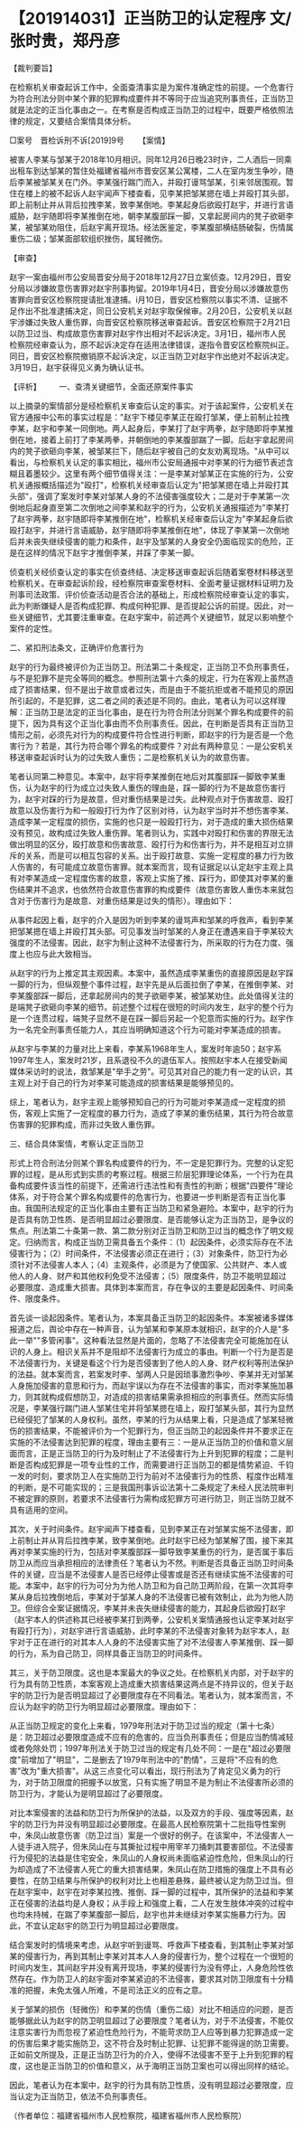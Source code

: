 # 【201914031】正当防卫的认定程序 文/张时贵，郑丹彦

【裁判要旨】

在检察机关审查起诉工作中，全面查清事实是为案件准确定性的前提。一个危害行为符合刑法分则中某个罪的犯罪构成要件并不等同于应当追究刑事责任，正当防卫就是法定的正当化事由之一。在考察是否构成正当防卫的过程中，既要严格依照法律的规定，又要结合案情具体分析。

□案号　晋检诉刑不诉\[2019\]9号 　　【案情】

被害人李某与邹某于2018年10月相识。同年12月26日晚23时许，二人酒后一同乘出租车到达邹某的暂住处福建省福州市晋安区某公寓楼，二人在室内发生争吵，随后李某被邹某关在门外。李某强行踹门而入，并殴打谩骂邹某，引来邻居围观。暂住在楼上的被不起诉人赵宇闻声下楼查看，见李某把邹某摁在墙上并殴打其头部，即上前制止并从背后拉拽李某，致李某倒地。李某起身后欲殴打赵宇，并进行言语威胁，赵宇随即将李某推倒在地，朝李某腹部踩一脚，又拿起房间内的凳子欲砸李某，被邹某劝阻住，后赵宇离开现场。经法医鉴定，李某腹部横结肠破裂，伤情属重伤二级；邹某面部软组织挫伤，属轻微伤。

【审查】

赵宇一案由福州市公安局晋安分局于2018年12月27日立案侦查。12月29日，晋安分局以涉嫌故意伤害罪对赵宇刑事拘留。2019年1月4日，晋安分局以涉嫌故意伤害罪向晋安区检察院提请批准逮捕。i月10日，晋安区检察院以事实不清、证据不足作出不批准逮捕决定，同日公安机关对赵宇取保候审。2月20日，公安机关以赵宇涉嫌过失致人重伤罪，向晋安区检察院移送审查起诉。晋安区检察院于2月21日以防卫过当、构成故意伤害罪对赵宇作出相对不起诉决定。3月1日，福州市人民检察院经审查认为，原不起诉决定存在适用法律错误，遂指令晋安区检察院纠正。同日，晋安区检察院撤销原不起诉决定，以正当防卫对赵宇作出绝对不起诉决定。3月19日，赵宇获得见义勇为确认证书。

【评析】 　　一、查清关键细节，全面还原案件事实

以上摘录的案情部分是经检察机关审查后认定的事实。对于该起案件，公安机关在官方通报中公布的事实过程是："赵宇下楼见李某正在殴打邹某，便上前制止拉拽李某，赵宇和李某一同倒地。两人起身后，李某打了赵宇两拳，赵宇随即将李某推倒在地，接着上前打了李某两拳，并朝倒地的李某腹部踹了一脚。后赵宇拿起房间内的凳子欲砸向李某，被邹某拦下，随后赵宇被自己的女友劝离现场。"从中可以看出，与检察机关认定的事实相比，福州市公安局通报中对李某的行为细节表述含糊且着墨较少。这里有两个细节值得关注：一是李某对邹某正在实施的行为，公安机关通报概括描述为"殴打"，检察机关经审查后认定为"把邹某摁在墙上并殴打其头部"，强调了案发时李某对邹某人身的不法侵害强度较大；二是对于李某第一次倒地后起身直至第二次倒地之间李某和赵宇的行为，公安机关通报描述为"李某打了赵宇两拳，赵宇随即将李某推倒在地"，检察机关经审查后认定为"李某起身后欲殴打赵宇，并进行言语威胁，赵宇随即将李某推倒在地"，体现了李某第一次倒地后并未丧失继续侵害的能力和条件，赵宇及邹某的人身安全仍面临现实的危险，正是在这样的情况下赵宇才推倒李某，并踩了李某一脚。

侦查机关经侦查认定的事实在侦查终结、决定移送审查起诉后随着案卷材料移送至检察机关。在审查起诉阶段，经检察院审查案卷材料、全面考量证据材料证明力及刑事司法政策、评价侦查活动是否合法的基础上，形成检察院经审查认定的事实，此为判断嫌疑人是否构成犯罪、构成何种犯罪、是否提起公诉的前提。因此，对一些关键细节，尤其要注重审查。在赵宇案中，前述两个关键细节，就足以影响整个案件的定性。

二、紧扣刑法条文，正确评价危害行为

赵宇的行为最终被评价为正当防卫。刑法第二十条规定，正当防卫不负刑事责任，与不是犯罪不是完全等同的概念。参照刑法第十六条的规定，行为在客观上虽然造成了损害结果，但不是出于故意或者过失，而是由于不能抗拒或者不能预见的原因所引起的，不是犯罪，这二者之间的表述是不同的。由此，笔者认为可以这样理解：正当防卫是法定的正当化事由，是在行为符合刑法分则某个罪名构成要件的前提下，因为具有这个正当化事由而不负刑事责任。因此，在判断是否具有正当防卫情形之前，必须先对行为的构成要件符合性进行判断，即赵宇的行为是否是一个危害行为？若是，其行为符合哪个罪名的构成要件？对此有两种意见：一是公安机关移送审查起诉时认为的过失致人重伤；二是检察机关认为的故意伤害。

笔者认同第二种意见。本案中，赵宇将李某推倒在地后对其腹部踩一脚致李某重伤，认为赵宇的行为成立过失致人重伤的理由是，踩一脚的行为不是故意伤害行为，赵宇对踩的行为是故意，但对重伤结果是过失。此种观点对于伤害故意、殴打故意以及伤害行为和一般殴打行为作了区别对待，认为赵宇当时并不想伤害李某、造成李某一定程度的损伤，实施的也只是一般殴打行为，对于造成的重大损伤结果没有预见，故构成过失致人重伤罪。笔者则认为，实践中对殴打和伤害的界限无法做出明显的区分，殴打故意和伤害故意、殴打行为和伤害行为，并不是相互对立排斥的关系，而是可以相互包容的关系。出于殴打故意、实施一定程度的暴力行为致人伤害的，有可能成立故意伤害罪。就本案而言，现有证据足以认定赵宇主观上具有对李某造成一定程度伤害的故意，客观上实施了推、踩行为，即使其对李某的重伤结果并不追求，也依然符合故意伤害罪的构成要件（故意伤害致人重伤本来就包含对于伤害行为是故意、对重伤结果是过失的情形）。理由如下：

从事件起因上看，赵宇的介入是因为听到李某的谩骂声和邹某的呼救声，看到李某把邹某摁在墙上并殴打其头部。可见事发当时邹某的人身正在遭遇来自于李某较大强度的不法侵害。因此，赵宇为制止这种不法侵害行为，所采取的行为在力度、强度上也应与此大致相当。

从赵宇的行为上推定其主观因素。本案中，虽然造成李某重伤的直接原因是赵宇踩一脚的行为，但纵观整个事件过程，赵宇先是从后面拉倒了李某，在推倒李某、对李某腹部踩一脚后，还拿起房间内的凳子欲砸李某，被邹某劝住。此处值得关注的是端凳子欲砸向李某的细节。前述整个过程在很短的时间内发生，赵宇的整个行为是一个连贯过程，端凳子显然不是在踩一脚后另起一个犯意而实施的行为。赵宇作为一名完全刑事责任能力人，其应当明确知道这个行为可能对李某造成的损害。

从赵宇与李某的力量对比上来看，李某系1968年生人，案发时年逾50；赵宇系1997年生人，案发时21岁，且系退役不久的退伍军人。按照赵宇本人在接受新闻媒体采访时的说法，救邹某是"举手之劳"。可见其对自己的能力有一定的认识，其主观上对于自己的行为对李某可能造成的损害结果是能够预见的。

综上，笔者认为，赵宇主观上能够预知自己的行为可能对李某造成一定程度的损伤，客观上实施了一定程度的暴力行为，造成了李某的重伤结果，其行为符合故意伤害罪的犯罪构成，而非过失致人重伤罪。

三、结合具体案情，考察认定正当防卫

形式上符合刑法分则某个罪名构成要件的行为，不一定是犯罪行为。完整的认定犯罪的过程，是从形式到实质的考察过程。根据三阶层犯罪理论体系，一个行为在具备构成要件该当性的前提下，还需进行违法性和有责性的判断；根据"四要件"理论体系，对于符合某个罪名构成要件的危害行为，也要进一步判断是否有正当化事由。我国刑法规定的正当化事由主要有正当防卫和紧急避险。本案中，赵宇的行为是否具有防卫性质、是否明显超过必要限度、是否能够认定为正当防卫，是争议的焦点。刑法第二十条第一款、第二款分别对正当防卫和防卫过当的概念作了明文规定。归纳而言，构成正当防卫需具备五个条件：（1）起因条件，必须实际存在不法侵害行为；（2）时间条件，不法侵害必须正在进行；（3）对象条件，防卫行为必须针对不法侵害人本人；（4）主观条件，必须是为了使国家、公共财产、本人或他人的人身、财产和其他权利免受不法侵害；（5）限度条件，防卫不能明显超过必要限度、造成重大损害。具体到本案而言，存在争议的主要是起因条件、时间条件、限度条件。

首先谈一谈起因条件。笔者认为，本案具备正当防卫的起因条件。本案被诸多媒体报道之后，舆论中存在一种声音，认为邹某和李某原本就相识，赵宇的介人是"多此一举""多管闲事"。这种看法显然是片面的，忽略了不法侵害完全可能施加在认识的人身上。相识关系并不是阻却不法侵害行为成立的事由。判断一个行为是否是不法侵害行为，关键是看这个行为是否侵害到了他人的人身、财产权利等刑法保护的法益。就本案而言，若案发时李、邹两人只是因琐事激烈争吵、李某并无对邹某人身施加侵害的意思和行为，而赵宇误以为存在不法侵害的事实，而对李某施加暴力，则其就构成假想防卫，对造成的损害结果需承担相应的刑事责任。然而实际情况是，李某强行踹门进人邹某住宅并将邹某摁在墙上，殴打邹某头部，其行为显然已经侵犯了邹某的人身权利。虽然，李某的行为从结果上看，只是造成了邹某轻微伤的损害结果，不能被评价为一个犯罪行为，但正当防卫的起因条件并不要求正在实施的不法侵害达到犯罪的程度，理由主要有三：一是从正当防卫的价值和意义层面而言，正是正当防卫的行为及时制止了不法侵害行为上升到犯罪的程度；二是判断是否构成犯罪是一项专业性的工作，而需要进行正当防卫的都是情势紧迫、千钧一发的时刻，要求防卫人在实施防卫行为前对不法侵害行为的性质、程度作出精准的判断，是不可能实现的；三是我国刑事诉讼法第十二条规定了未经人民法院审判不被定罪的原则，若要求不法侵害行为需构成犯罪方可进行防卫，则正当防卫就不具有适用的空间。

其次，关于时间条件。赵宇闻声下楼查看，见到李某正在对邹某实施不法侵害，即上前制止并从背后拉拽李某，致李某倒地。此时赵宇已经为邹某解了围，接下来其再对李某实施的行为，包括对李某腹部踩一脚导致李某重伤的行为，是否属于事后防卫从而应当承担相应的法律责任？笔者认为不然。判断是否具备正当防卫时间条件的关键，应当是不法侵害人是否已经停止侵害或是否还有继续实施不法侵害的可能。本案中，赵宇的行为可分为为他人防卫和为自己防卫两阶段，在第一次其将李某从身后拉拽倒地后，李某对于邹某人身的不法侵害已被有效制止，此为为他人防卫。但综合全案证据情况，李某并未丧失继续侵害的能力，其起身后欲殴打赵宇（赵宇本人的供述称其已经被李某打到两拳，公安机关案情通报也认定李某对赵宇有殴打行为），对赵宇进行言语威胁，此时李某的不法侵害对象转为赵宇本人，赵宇对于正在进行的对其本人人身的不法侵害实施了对不法侵害人李某推倒、踩一脚的行为，系为自己防卫，同样具备正当防卫的时间条件。

其三，关于防卫限度。这也是本案最大的争议之处。在检察机关内部，对于赵宇的行为具有防卫性质，本案客观上造成重大损害结果这两点是不持异议的，但关于赵宇的防卫行为是否明显超过了必要限度存在不同看法。笔者认为，就本案而言，不应认为赵宇的防卫行为明显超过必要限度。理由如下：

从正当防卫规定的变化上来看，1979年刑法对于防卫过当的规定（第十七条）是：防卫超过必要限度造成不应有的危害的，应当负刑事责任；但是应当酌情减轻或者免除处罚；1997年刑法关于防卫过当的规定有几处不同：一是在"超过必要限度"前增加了"明显"，二是删去了1979年刑法中的"酌情"，三是将"不应有的危害"改为"重大损害"。从这三点变化可以看出，现行刑法为了肯定见义勇为的行为，对于防卫限度的把握予以放宽，只有实施了明显不是为制止不法侵害所必须的防卫行为，才能认为是明显超过了必要限度。

对比本案侵害的法益和防卫行为所保护的法益，以及双方的手段、强度等因素，赵宇的防卫行为并没有明显超过必要限度。在最高人民检察院第十二批指导性案例中，朱凤山故意伤害（防卫过当）案是一个很好的例子。在该案中，不法侵害人一人徒手进入院子，但朱凤山在与其撕扯过程中用宰羊刀捅刺其要害部位。不法侵害行为侵犯的法益是住宅安全，朱凤山的人身权尚未面临紧迫性危险，但朱凤山的行为却造成了不法侵害人死亡的重大损害结果，朱凤山在防卫措施的强度上不具有必要性，在防卫结果与所保护的权利对比上也相差悬殊，最终被认定为防卫过当。但在赵宇案中，赵宇在对李某拉拽、推倒、踩一脚的过程中，其所保护的法益和李某正在侵害的法益均是人身权；从手段上和强度上看，二人在发生肢体冲突的过程中也均未持械，在踹了李某腹部一脚后，赵宇也并未继续对李某实施暴力行为。因此，不宜认定赵宇的防卫行为明显超过必要限度。

结合案发时的情境来考虑，从赵宇听到谩骂、呼救声下楼查看，到其制止李某对邹某的侵害行为，再到其制止李某对其本人人身的侵害行为，整个过程在一个很短的时间内发生，其间赵宇并没有离开现场，李某的侵害行为没有停止，人身危险性依然存在。作为防卫人的赵宇面对李某紧迫的不法侵害，要求其对防卫限度有十分精准的把握，未免太强人所难，不是司法正义的应有之意。

关于邹某的损伤（轻微伤）和李某的伤情（重伤二级）对比不相适应的问题，是否能够据此认为赵宇的防卫明显超过了必要限度？笔者认为，对于不法侵害，不能仅注意实害行为而忽视了紧迫性危险行为，不能苛求防卫人应等到暴力犯罪造成一定的伤害后果才能实施防卫，这不符合及时制止犯罪、让犯罪不能得逞的防卫需要。正如前文所提及，正是正当防卫行为的介入，使得不法侵害不至于上升到犯罪的程度，这也是正当防卫的价值和意义，从于海明正当防卫案也可以得出同样的结论。

因此，笔者认为在本案中，赵宇的行为具有防卫性质，没有明显超过必要限度，应当认定为正当防卫，依法不负刑事责任。

（作者单位：福建省福州市人民检察院，福建省福州市人民检察院）